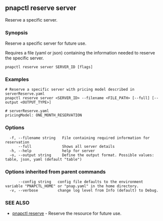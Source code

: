 ## pnapctl reserve server

Reserve a specific server.

### Synopsis

Reserve a specific server for future use.

Requires a file (yaml or json) containing the information needed to reserve the specific server.

```
pnapctl reserve server SERVER_ID [flags]
```

### Examples

```
# Reserve a specific server with pricing model described in serverReserve.yaml
pnapctl reserve server <SERVER_ID> --filename <FILE_PATH> [--full] [--output <OUTPUT_TYPE>]

# serverReserve.yaml
pricingModel: ONE_MONTH_RESERVATION
```

### Options

```
  -f, --filename string   File containing required information for reservation
      --full              Shows all server details
  -h, --help              help for server
  -o, --output string     Define the output format. Possible values: table, json, yaml (default "table")
```

### Options inherited from parent commands

```
      --config string   config file defaults to the environment variable "PNAPCTL_HOME" or "pnap.yaml" in the home directory.
  -v, --verbose         change log level from Info (default) to Debug.
```

### SEE ALSO

* [pnapctl reserve](pnapctl_reserve.md)	 - Reserve the resource for future use.

